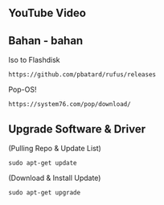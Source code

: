 ## YouTube Video

## Bahan - bahan

Iso to Flashdisk
```text
https://github.com/pbatard/rufus/releases
```
Pop-OS!
```text
https://system76.com/pop/download/
```
## Upgrade Software & Driver 
(Pulling Repo & Update List)
```text
sudo apt-get update
```
(Download & Install Update)
```text
sudo apt-get upgrade
```
